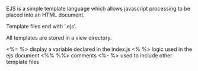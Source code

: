EJS is a simple template language which allows javascript processing to be placed into an HTML document.

Template files end with '.ejs'. 

All templates are stored in a view directory.

<%= %>          display a variable declared in the index.js
<% %>           logic used in the ejs document
<%% %%>         comments 
<%-  %>         used to include other template files
